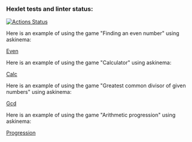 ### Hexlet tests and linter status:
[![Actions Status](https://github.com/Labauri/frontend-project-44/actions/workflows/hexlet-check.yml/badge.svg)](https://github.com/Labauri/frontend-project-44/actions)

Here is an example of using the game "Finding an even number" using askinema:

[Even](https://asciinema.org/a/HjGQT9kGE1m5nNzqqGydrCjWz)

Here is an example of using the game "Calculator" using askinema:

[Calc](https://asciinema.org/a/EXVgRpz9J5mPU7b1Stlp5JzJj)

Here is an example of using the game "Greatest common divisor of given numbers" using askinema:

[Gcd](https://asciinema.org/a/754WLdfzC2d0lxsn3KwO9zvL0)

Here is an example of using the game "Arithmetic progression" using askinema:

[Progression](https://asciinema.org/a/FIRbY43SPG7QyBX7wydgNRbqe)
